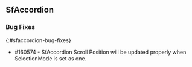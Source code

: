 ## SfAccordion

### Bug Fixes
{:#sfaccordion-bug-fixes}

* \#160574 - SfAccordion Scroll Position  will be updated properly when SelectionMode is set as one.